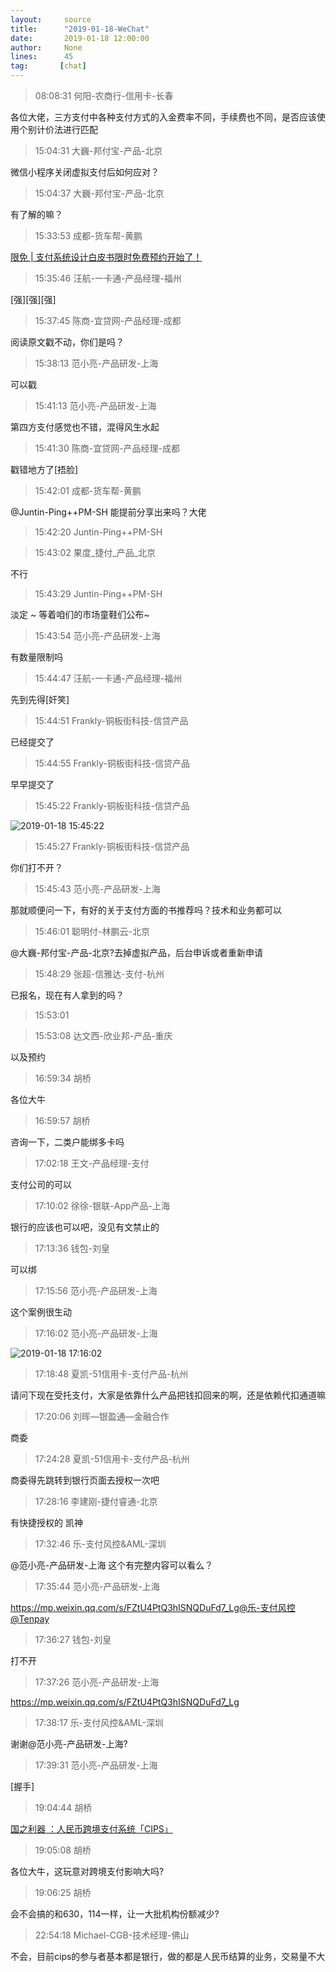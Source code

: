 ```yaml
---
layout:     source 
title:      "2019-01-18-WeChat"
date:       2019-01-18 12:00:00
author:     None
lines:      45 
tag:       [chat]
---
```

> 08:08:31  何阳-农商行-信用卡-长春  
   
各位大佬，三方支付中各种支付方式的入金费率不同，手续费也不同，是否应该使用个别计价法进行匹配  
   
> 15:04:31  大巍-邦付宝-产品-北京  
   
微信小程序关闭虚拟支付后如何应对？  
   
> 15:04:37  大巍-邦付宝-产品-北京  
   
有了解的嘛？  
   
> 15:33:53  成都-货车帮-黄鹏  
   
[限免 | 支付系统设计白皮书限时免费预约开始了！
](http://mp.weixin.qq.com/s?__biz=MzA3MjQ1ODcxOQ==&amp;amp;amp;mid=2652648827&amp;amp;amp;idx=1&amp;amp;amp;sn=f169696b140ffa642a01a40c0f9ff152&amp;amp;amp;chksm=84f69dcbb38114dd043fd23c20a42e519fd6b3b2fe9eaf92298266ea6b7f0333dd9ddf3a7ebd&amp;amp;amp;scene=0#rd)  
   
> 15:35:46  汪航-一卡通-产品经理-福州  
   
[强][强][强]  
   
> 15:37:45  陈商-宜贷网-产品经理-成都  
   
阅读原文戳不动，你们是吗？  
   
> 15:38:13  范小亮-产品研发-上海  
   
可以戳  
   
> 15:41:13  范小亮-产品研发-上海  
   
第四方支付感觉也不错，混得风生水起  
   
> 15:41:30  陈商-宜贷网-产品经理-成都  
   
戳错地方了[捂脸]  
   
> 15:42:01  成都-货车帮-黄鹏  
   
@Juntin-Ping++PM-SH 能提前分享出来吗？大佬  
   
> 15:42:20  Juntin-Ping++PM-SH  
   
> 15:43:02  果度_捷付_产品_北京  
   
不行  
   
> 15:43:29  Juntin-Ping++PM-SH  
   
淡定 ~ 等着咱们的市场童鞋们公布~  
   
> 15:43:54  范小亮-产品研发-上海  
   
有数量限制吗  
   
> 15:44:47  汪航-一卡通-产品经理-福州  
   
先到先得[奸笑]  
   
> 15:44:51  Frankly-铜板街科技-信贷产品  
   
已经提交了  
   
> 15:44:55  Frankly-铜板街科技-信贷产品  
   
早早提交了  
   
> 15:45:22  Frankly-铜板街科技-信贷产品  
   
![2019-01-18 15:45:22](http://static.cocolian.cn/img/20190118_154522.png) 
   
> 15:45:27  Frankly-铜板街科技-信贷产品  
   
你们打不开？  
   
> 15:45:43  范小亮-产品研发-上海  
   
那就顺便问一下，有好的关于支付方面的书推荐吗？技术和业务都可以  
   
> 15:46:01  聪明付-林鹏云-北京  
   
@大巍-邦付宝-产品-北京?去掉虚拟产品，后台申诉或者重新申请  
   
> 15:48:29  张超-信雅达-支付-杭州  
   
已报名，现在有人拿到的吗？  
   
> 15:53:01    
   
> 15:53:08  达文西-欣业邦-产品-重庆  
   
以及预约  
   
> 16:59:34  胡桥  
   
各位大牛  
   
> 16:59:57  胡桥  
   
咨询一下，二类户能绑多卡吗  
   
> 17:02:18  王文-产品经理-支付  
   
支付公司的可以  
   
> 17:10:02  徐徐-银联-App产品-上海  
   
银行的应该也可以吧，没见有文禁止的  
   
> 17:13:36  钱包-刘皇  
   
可以绑  
   
> 17:15:56  范小亮-产品研发-上海  
   
这个案例很生动  
   
> 17:16:02  范小亮-产品研发-上海  
   
![2019-01-18 17:16:02](http://static.cocolian.cn/img/20190118_171602.png) 
   
> 17:18:48  夏凯-51信用卡-支付产品-杭州  
   
请问下现在受托支付，大家是依靠什么产品把钱扣回来的啊，还是依赖代扣通道嘛  
   
> 17:20:06  刘晖—银盈通—金融合作  
   
商委  
   
> 17:24:28  夏凯-51信用卡-支付产品-杭州  
   
商委得先跳转到银行页面去授权一次吧  
   
> 17:28:16  李建刚-捷付睿通-北京  
   
有快捷授权的   凯神  
   
> 17:32:46  乐-支付风控&AML-深圳  
   
@范小亮-产品研发-上海 这个有完整内容可以看么？  
   
> 17:35:44  范小亮-产品研发-上海  
   
https://mp.weixin.qq.com/s/FZtU4PtQ3hISNQDuFd7_Lg@乐-支付风控@Tenpay   
   
> 17:36:27  钱包-刘皇  
   
打不开  
   
> 17:37:26  范小亮-产品研发-上海  
   
https://mp.weixin.qq.com/s/FZtU4PtQ3hISNQDuFd7_Lg  
   
> 17:38:17  乐-支付风控&AML-深圳  
   
谢谢@范小亮-产品研发-上海?  
   
> 17:39:31  范小亮-产品研发-上海  
   
[握手]  
   
> 19:04:44  胡桥  
   
[国之利器 ：人民币跨境支付系统「CIPS」
](http://mp.weixin.qq.com/s?__biz=MjM5ODMxNzY0MA==&amp;amp;amp;mid=2650927942&amp;amp;amp;idx=1&amp;amp;amp;sn=fec3cb626f97cdcf52bd75fc97c87a55&amp;amp;amp;chksm=bd39c8618a4e41773d178097767b08fa58fc4a34754771c56fed312f29013ca20904c940d587&amp;amp;amp;mpshare=1&amp;amp;amp;scene=1&amp;amp;amp;srcid=0118Grq7N6hXvHGkGSzPCRkm#rd)  
   
> 19:05:08  胡桥  
   
各位大牛，这玩意对跨境支付影响大吗?  
   
> 19:06:25  胡桥  
   
会不会搞的和630，114一样，让一大批机构份额减少?  
   
> 22:54:18  Michael-CGB-技术经理-佛山  
   
不会，目前cips的参与者基本都是银行，做的都是人民币结算的业务，交易量不大  
   
